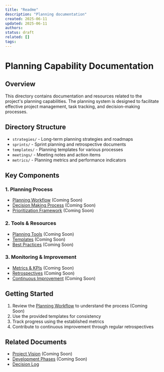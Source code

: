 ```yaml
---
title: "Readme"
description: "Planning documentation"
created: 2025-06-11
updated: 2025-06-11
authors: 
status: draft
related: []
tags: 
---
```


# Planning Capability Documentation

## Overview
This directory contains documentation and resources related to the project's planning capabilities. The planning system is designed to facilitate effective project management, task tracking, and decision-making processes.

## Directory Structure

- `strategies/` - Long-term planning strategies and roadmaps
- `sprints/` - Sprint planning and retrospective documents
- `templates/` - Planning templates for various processes
- `meetings/` - Meeting notes and action items
- `metrics/` - Planning metrics and performance indicators

## Key Components

### 1. Planning Process
- [Planning Workflow](./workflow.md) (Coming Soon)
- [Decision Making Process](./decision-making.md) (Coming Soon)
- [Prioritization Framework](./prioritization.md) (Coming Soon)

### 2. Tools & Resources
- [Planning Tools](./tools.md) (Coming Soon)
- [Templates](./templates/README.md) (Coming Soon)
- [Best Practices](./best-practices.md) (Coming Soon)

### 3. Monitoring & Improvement
- [Metrics & KPIs](./metrics/README.md) (Coming Soon)
- [Retrospectives](./sprints/retrospectives.md) (Coming Soon)
- [Continuous Improvement](./improvement.md) (Coming Soon)

## Getting Started

1. Review the [Planning Workflow](./workflow.md) to understand the process (Coming Soon)
2. Use the provided templates for consistency
3. Track progress using the established metrics
4. Contribute to continuous improvement through regular retrospectives

## Related Documents

- [Project Vision](../project-vision.md) (Coming Soon)
- [Development Phases](../development-phases/README.md) (Coming Soon)
- [Decision Log](../decision-log.md)
